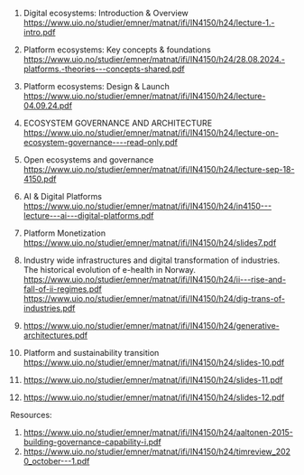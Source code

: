 1. Digital ecosystems: Introduction & Overview
   https://www.uio.no/studier/emner/matnat/ifi/IN4150/h24/lecture-1.-intro.pdf
   
2. Platform ecosystems: Key concepts & foundations
   https://www.uio.no/studier/emner/matnat/ifi/IN4150/h24/28.08.2024.-platforms.-theories---concepts-shared.pdf
   
3. Platform ecosystems: Design & Launch
   https://www.uio.no/studier/emner/matnat/ifi/IN4150/h24/lecture-04.09.24.pdf
   
4. ECOSYSTEM GOVERNANCE AND ARCHITECTURE
   https://www.uio.no/studier/emner/matnat/ifi/IN4150/h24/lecture-on-ecosystem-governance----read-only.pdf
   
5. Open ecosystems and governance
   https://www.uio.no/studier/emner/matnat/ifi/IN4150/h24/lecture-sep-18-4150.pdf
   
6. AI & Digital Platforms
   https://www.uio.no/studier/emner/matnat/ifi/IN4150/h24/in4150---lecture---ai---digital-platforms.pdf
   
7. Platform Monetization
   https://www.uio.no/studier/emner/matnat/ifi/IN4150/h24/slides7.pdf
   
8. Industry wide infrastructures and digital transformation of industries. The historical evolution of e-health in Norway.
   https://www.uio.no/studier/emner/matnat/ifi/IN4150/h24/ii---rise-and-fall-of-ii-regimes.pdf
   https://www.uio.no/studier/emner/matnat/ifi/IN4150/h24/dig-trans-of-industries.pdf
   
9. https://www.uio.no/studier/emner/matnat/ifi/IN4150/h24/generative-architectures.pdf
    
10. Platform and sustainability transition 
    https://www.uio.no/studier/emner/matnat/ifi/IN4150/h24/slides-10.pdf
    
11. https://www.uio.no/studier/emner/matnat/ifi/IN4150/h24/slides-11.pdf
    
12. https://www.uio.no/studier/emner/matnat/ifi/IN4150/h24/slides-12.pdf
    


Resources:
1. https://www.uio.no/studier/emner/matnat/ifi/IN4150/h24/aaltonen-2015-building-governance-capability-i.pdf
2. https://www.uio.no/studier/emner/matnat/ifi/IN4150/h24/timreview_2020_october---1.pdf
